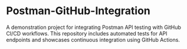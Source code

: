 # Postman-GitHub-Integration
A demonstration project for integrating Postman API testing with GitHub CI/CD workflows. This repository includes automated tests for API endpoints and showcases continuous integration using GitHub Actions.
